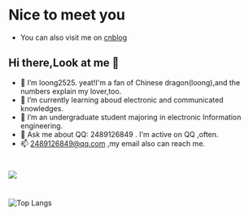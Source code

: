 # Nice to meet you
* You can also visit me on [cnblog](https://www.cnblogs.com/loong2525)

## Hi there,Look at me 👋

*  🔭 I’m loong2525. 
  yeat!I'm a fan of Chinese dragon(loong),and the numbers explain my lover,too.
* 🌱 I’m currently learning aboud electronic and communicated knowledges.
* 👯 I’m an undergraduate student majoring in electronic Information engineering.
* 💬 Ask me about QQ: 2489126849 . I'm active on QQ ,often.
* 📫 2489126849@qq.com ,my email also can reach me.

# 
![](https://github-readme-stats.vercel.app/api?username=loong2525&show_icons=true&theme=transparent)

#
![Top Langs](https://github-readme-stats.vercel.app/api/top-langs/?username=loong2525&layout=compact&theme=tokyonight)
#



